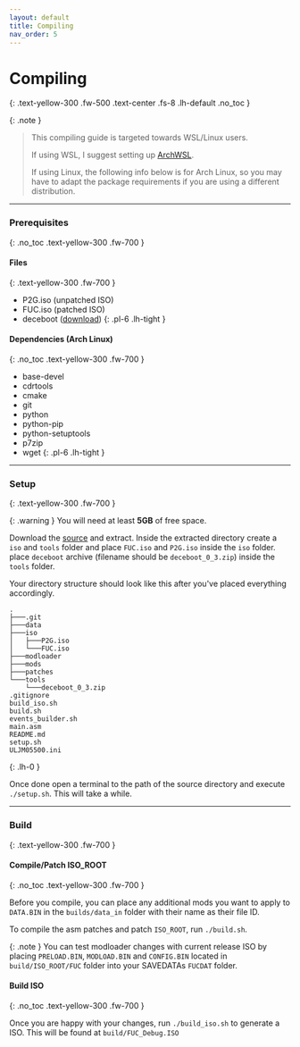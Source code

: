 ```yaml
---
layout: default
title: Compiling
nav_order: 5
---
```


# Compiling
{: .text-yellow-300 .fw-500 .text-center .fs-8 .lh-default .no_toc }

{: .note }
>This compiling guide is targeted towards WSL/Linux users.
>
>If using WSL, I suggest setting up [ArchWSL](https://github.com/yuk7/ArchWSL).
>
>If using Linux, the following info below is for Arch Linux, so you may have to adapt the package requirements if you are using a different distribution.

---

### Prerequisites
{: .no_toc .text-yellow-300 .fw-700 }

#### Files
{: .text-yellow-300 .fw-700 }
* P2G.iso (unpatched ISO)
* FUC.iso (patched ISO)
* deceboot ([download](https://www.romhacking.net/utilities/1225/))
{: .pl-6 .lh-tight }

#### Dependencies (Arch Linux)
{: .no_toc .text-yellow-300 .fw-700 }
* base-devel
* cdrtools
* cmake
* git
* python
* python-pip 
* python-setuptools
* p7zip
* wget 
{: .pl-6 .lh-tight }

---

### Setup
{: .text-yellow-300 .fw-700 }

{: .warning }
You will need at least **5GB** of free space.

Download the [source](https://github.com/FUComplete/Patch/archive/refs/heads/main.zip) and extract. Inside the extracted directory create a `iso` and `tools` folder and place `FUC.iso` and `P2G.iso` inside the `iso` folder. place `deceboot` archive (filename should be `deceboot_0_3.zip`) inside the `tools` folder.

Your directory structure should look like this after you've placed everything accordingly.

```
.
├───.git
├───data
├───iso
│   ├───P2G.iso
│   └───FUC.iso
├───modloader
├───mods
├───patches
└───tools
    └───deceboot_0_3.zip
.gitignore
build_iso.sh
build.sh
events_builder.sh
main.asm
README.md
setup.sh
ULJM05500.ini
```
{: .lh-0 }

Once done open a terminal to the path of the source directory and execute `./setup.sh`. This will take a while.

---

### Build
{: .text-yellow-300 .fw-700 }

#### Compile/Patch ISO_ROOT
{: .no_toc .text-yellow-300 .fw-700 }

Before you compile, you can place any additional mods you want to apply to `DATA.BIN` in the `builds/data_in` folder with their name as their file ID.

To compile the asm patches and patch `ISO_ROOT`, run `./build.sh`. 

{: .note }
You can test modloader changes with current release ISO by placing `PRELOAD.BIN`, `MODLOAD.BIN` and `CONFIG.BIN` located in `build/ISO_ROOT/FUC` folder into your SAVEDATAs `FUCDAT` folder.

#### Build ISO
{: .no_toc .text-yellow-300 .fw-700 }

Once you are happy with your changes, run `./build_iso.sh` to generate a ISO. This will be found at `build/FUC_Debug.ISO`